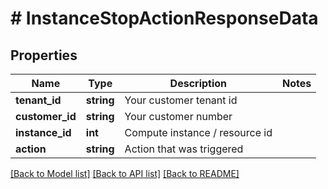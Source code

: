 # # InstanceStopActionResponseData

## Properties

Name | Type | Description | Notes
------------ | ------------- | ------------- | -------------
**tenant_id** | **string** | Your customer tenant id |
**customer_id** | **string** | Your customer number |
**instance_id** | **int** | Compute instance / resource id |
**action** | **string** | Action that was triggered |

[[Back to Model list]](../../README.md#models) [[Back to API list]](../../README.md#endpoints) [[Back to README]](../../README.md)
